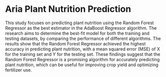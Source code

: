 # Aria Plant Nutrition Prediction

This study focuses on predicting plant nutrition using the Random Forest Regressor as the best estimator in the AdaBoost Regressor algorithm. The research aims to determine the best-fit model for both the training and testing datasets, by comparing the performance of different algorithms. The results show that the Random Forest Regressor achieved the highest accuracy in predicting plant nutrition, with a mean squared error (MSE) of X for the training set and Y for the testing set. These findings suggest that the Random Forest Regressor is a promising algorithm for accurately predicting plant nutrition, which can be useful for improving crop yield and optimizing fertilizer use.
